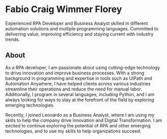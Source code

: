 # Fabio Craig Wimmer Florey
Experienced RPA Developer and Business Analyst skilled in different automation solutions and multiple programming languages. Committed to delivering value, improving efficiency and staying current with industry trends.

## About

As a RPA developer, I am passionate about using cutting-edge technology to drive innovation and improve business processes. With a strong background in programming and expertise in tools such as UiPath and Automation Anywhere, I have helped clients across various industries streamline their operations and reduce the need for manual labor. Additionally, I program in several languages, including Python, and I am always looking for ways to stay at the forefront of the field by exploring emerging technologies.

Recently, I joined Leonardo as a Business Analyst, where I am using my skills to help the company drive innovation and Digital Transformation. I am excited to continue exploring the potential of RPA and other emerging technologies, and to use my skills to help organizations succeed.
